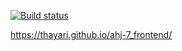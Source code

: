 [![Build status](https://ci.appveyor.com/api/projects/status/868trciujmxbkb0c?svg=true)](https://ci.appveyor.com/project/thayari/ahj-7-frontend)


https://thayari.github.io/ahj-7_frontend/